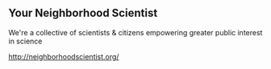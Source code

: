 ## Your Neighborhood Scientist

We're a collective of scientists & citizens empowering greater public interest in science

<http://neighborhoodscientist.org/>
